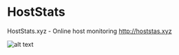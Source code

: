 # HostStats
HostStats.xyz - Online host monitoring http://hoststas.xyz

![alt text](https://raw.githubusercontent.com/pwojczyn/HostStats/branch/master/hoststats_xyz.jpg)

